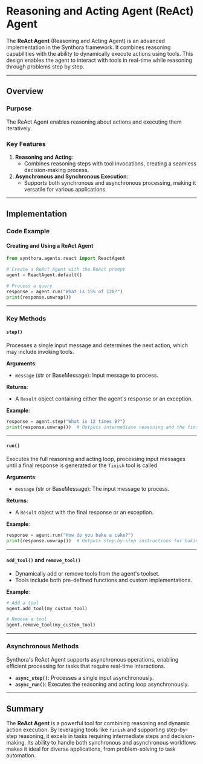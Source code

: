 <!-- LICENSE HEADER MANAGED BY add-license-header

Copyright 2024-2025 Syntropix

Licensed under the Apache License, Version 2.0 (the "License");
you may not use this file except in compliance with the License.
You may obtain a copy of the License at

    http://www.apache.org/licenses/LICENSE-2.0

Unless required by applicable law or agreed to in writing, software
distributed under the License is distributed on an "AS IS" BASIS,
WITHOUT WARRANTIES OR CONDITIONS OF ANY KIND, either express or implied.
See the License for the specific language governing permissions and
limitations under the License.
-->

# Reasoning and Acting Agent (ReAct) Agent

The **ReAct Agent** (Reasoning and Acting Agent) is an advanced implementation in the Synthora framework. It combines reasoning capabilities with the ability to dynamically execute actions using tools. This design enables the agent to interact with tools in real-time while reasoning through problems step by step.

---

## Overview

### Purpose
The ReAct Agent enables reasoning about actions and executing them iteratively.

### Key Features
1. **Reasoning and Acting**:
   - Combines reasoning steps with tool invocations, creating a seamless decision-making process.
2. **Asynchronous and Synchronous Execution**:
   - Supports both synchronous and asynchronous processing, making it versatile for various applications.

---

## Implementation

### Code Example

#### Creating and Using a ReAct Agent

```python
from synthora.agents.react import ReactAgent

# Create a ReAct Agent with the ReAct prompt
agent = ReactAgent.default()

# Process a query
response = agent.run("What is 15% of 120?")
print(response.unwrap())
```

---

### Key Methods

#### `step()`
Processes a single input message and determines the next action, which may include invoking tools.

**Arguments**:
- `message` (str or BaseMessage): Input message to process.

**Returns**:
- A `Result` object containing either the agent's response or an exception.

**Example**:
```python
response = agent.step("What is 12 times 8?")
print(response.unwrap())  # Outputs intermediate reasoning and the final result.
```

---

#### `run()`
Executes the full reasoning and acting loop, processing input messages until a final response is generated or the `finish` tool is called.

**Arguments**:
- `message` (str or BaseMessage): The input message to process.

**Returns**:
- A `Result` object with the final response or an exception.

**Example**:
```python
response = agent.run("How do you bake a cake?")
print(response.unwrap())  # Outputs step-by-step instructions for baking a cake.
```

---

#### `add_tool()` and `remove_tool()`
- Dynamically add or remove tools from the agent's toolset.
- Tools include both pre-defined functions and custom implementations.

**Example**:
```python
# Add a tool
agent.add_tool(my_custom_tool)

# Remove a tool
agent.remove_tool(my_custom_tool)
```

---

### Asynchronous Methods

Synthora's ReAct Agent supports asynchronous operations, enabling efficient processing for tasks that require real-time interactions.

- **`async_step()`**: Processes a single input asynchronously.
- **`async_run()`**: Executes the reasoning and acting loop asynchronously.

---

## Summary

The **ReAct Agent** is a powerful tool for combining reasoning and dynamic action execution. By leveraging tools like `finish` and supporting step-by-step reasoning, it excels in tasks requiring intermediate steps and decision-making. Its ability to handle both synchronous and asynchronous workflows makes it ideal for diverse applications, from problem-solving to task automation.
